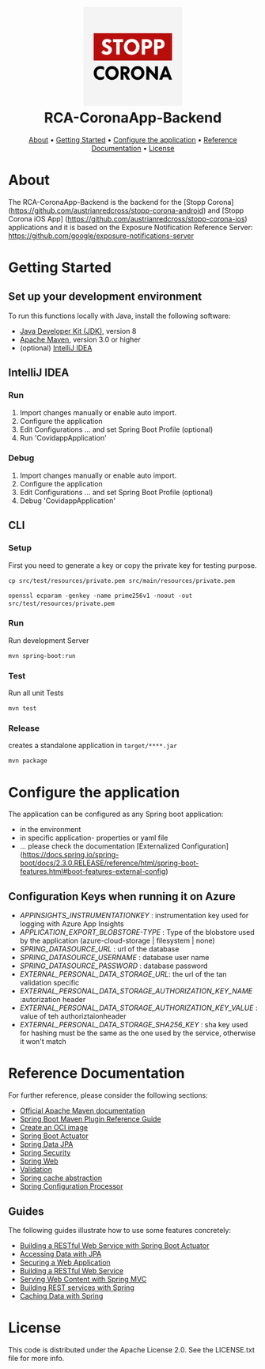 <h1 align="center">
  <br>
  <img src="./ic_launcher-playstore.png" alt="Stop Corona logo" width="200">
  <br>
  RCA-CoronaApp-Backend
  <br>
</h1>

<p align="center">
  <a href="#about">About</a> •
  <a href="#getting-started">Getting Started</a> •
  <a href="#configure-the-application">Configure the application</a> •
  <a href="#reference-documentation">Reference Documentation</a> •
  <a href="#license">License</a>
</p>


# About
The RCA-CoronaApp-Backend is the backend for the [Stopp Corona] (https://github.com/austrianredcross/stopp-corona-android) and [Stopp Corona iOS App] (https://github.com/austrianredcross/stopp-corona-ios) applications
and it is based on the Exposure Notification Reference Server: https://github.com/google/exposure-notifications-server


# Getting Started
## Set up your development environment
To run this functions locally with Java, install the following software:
* [Java Developer Kit (JDK)](https://www.azul.com/downloads/zulu-community/?architecture=x86-64-bit&package=jdk), version 8
* [Apache Maven](https://maven.apache.org/), version 3.0 or higher
* (optional) [IntelliJ IDEA](https://www.jetbrains.com/idea/download/#section=windows)

## IntelliJ IDEA
### Run
1. Import changes manually or enable auto import.
2. Configure the application
3. Edit Configurations ... and set Spring Boot Profile (optional)
4. Run 'CovidappApplication'

### Debug
1. Import changes manually or enable auto import.
2. Configure the application
3. Edit Configurations ... and set Spring Boot Profile (optional)
4. Debug 'CovidappApplication'

## CLI

### Setup

First you need to generate a key or copy the private key for testing purpose.
```
cp src/test/resources/private.pem src/main/resources/private.pem
```
```
openssl ecparam -genkey -name prime256v1 -noout -out  src/test/resources/private.pem
```

### Run

Run development Server

```
mvn spring-boot:run
```

### Test

Run all unit Tests

```
mvn test
```

### Release

creates a standalone application in `target/****.jar`

```
mvn package
```

# Configure the application
The application can be configured as any Spring boot application:
- in the environment
- in specific application-<profile> properties or yaml file
- ... please check the documentation [Externalized Configuration] (https://docs.spring.io/spring-boot/docs/2.3.0.RELEASE/reference/html/spring-boot-features.html#boot-features-external-config)

## Configuration Keys when running it on Azure
* _APPINSIGHTS_INSTRUMENTATIONKEY_ : instrumentation key used for logging with Azure App Insights
* _APPLICATION_EXPORT_BLOBSTORE-TYPE_ : Type of the blobstore used by the application (azure-cloud-storage | filesystem | none)
* _SPRING_DATASOURCE_URL_ : url of the database
* _SPRING_DATASOURCE_USERNAME_ : database user name
* _SPRING_DATASOURCE_PASSWORD_ : database password
* _EXTERNAL_PERSONAL_DATA_STORAGE_URL_: the url of the tan validation specific
* _EXTERNAL_PERSONAL_DATA_STORAGE_AUTHORIZATION_KEY_NAME_ :autorization header
* _EXTERNAL_PERSONAL_DATA_STORAGE_AUTHORIZATION_KEY_VALUE_ : value of teh authoriztaionheader
* _EXTERNAL_PERSONAL_DATA_STORAGE_SHA256_KEY_ : sha key used for hashing must be the same as the one used by the service, otherwise it won't match


# Reference Documentation
For further reference, please consider the following sections:

* [Official Apache Maven documentation](https://maven.apache.org/guides/index.html)
* [Spring Boot Maven Plugin Reference Guide](https://docs.spring.io/spring-boot/docs/2.3.0.RELEASE/maven-plugin/reference/html/)
* [Create an OCI image](https://docs.spring.io/spring-boot/docs/2.3.0.RELEASE/maven-plugin/reference/html/#build-image)
* [Spring Boot Actuator](https://docs.spring.io/spring-boot/docs/2.3.0.RELEASE/reference/htmlsingle/#production-ready)
* [Spring Data JPA](https://docs.spring.io/spring-boot/docs/2.3.0.RELEASE/reference/htmlsingle/#boot-features-jpa-and-spring-data)
* [Spring Security](https://docs.spring.io/spring-boot/docs/2.3.0.RELEASE/reference/htmlsingle/#boot-features-security)
* [Spring Web](https://docs.spring.io/spring-boot/docs/2.3.0.RELEASE/reference/htmlsingle/#boot-features-developing-web-applications)
* [Validation](https://docs.spring.io/spring-boot/docs/2.3.0.RELEASE/reference/htmlsingle/#boot-features-validation)
* [Spring cache abstraction](https://docs.spring.io/spring-boot/docs/2.3.0.RELEASE/reference/htmlsingle/#boot-features-caching)
* [Spring Configuration Processor](https://docs.spring.io/spring-boot/docs/2.3.0.RELEASE/reference/htmlsingle/#configuration-metadata-annotation-processor)

## Guides
The following guides illustrate how to use some features concretely:

* [Building a RESTful Web Service with Spring Boot Actuator](https://spring.io/guides/gs/actuator-service/)
* [Accessing Data with JPA](https://spring.io/guides/gs/accessing-data-jpa/)
* [Securing a Web Application](https://spring.io/guides/gs/securing-web/)
* [Building a RESTful Web Service](https://spring.io/guides/gs/rest-service/)
* [Serving Web Content with Spring MVC](https://spring.io/guides/gs/serving-web-content/)
* [Building REST services with Spring](https://spring.io/guides/tutorials/bookmarks/)
* [Caching Data with Spring](https://spring.io/guides/gs/caching/)

# License

This code is distributed under the Apache License 2.0. See the LICENSE.txt file for more info.

